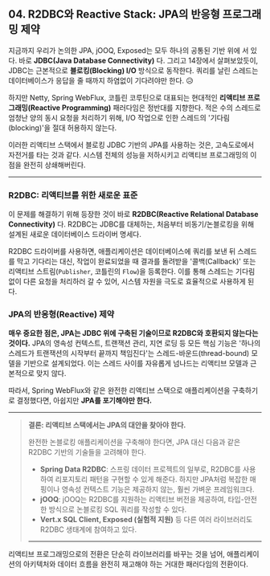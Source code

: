 ## 04. R2DBC와 Reactive Stack: JPA의 반응형 프로그래밍 제약

지금까지 우리가 논의한 JPA, jOOQ, Exposed는 모두 하나의 공통된 기반 위에 서 있다. 바로 **JDBC(Java Database Connectivity)** 다. 그리고 14장에서 살펴보았듯이, JDBC는 근본적으로 **블로킹(Blocking) I/O** 방식으로 동작한다. 쿼리를 날린 스레드는 데이터베이스가 응답을 줄 때까지 하염없이 기다려야만 한다. 😥

하지만 Netty, Spring WebFlux, 코틀린 코루틴으로 대표되는 현대적인 **리액티브 프로그래밍(Reactive Programming)** 패러다임은 정반대를 지향한다. 적은 수의 스레드로 엄청난 양의 동시 요청을 처리하기 위해, I/O 작업으로 인한 스레드의 '기다림(blocking)'을 절대 허용하지 않는다.

이러한 리액티브 스택에서 블로킹 JDBC 기반의 JPA를 사용하는 것은, 고속도로에서 자전거를 타는 것과 같다. 시스템 전체의 성능을 저하시키고 리액티브 프로그래밍의 이점을 완전히 상쇄해버린다.

---

### **R2DBC: 리액티브를 위한 새로운 표준**

이 문제를 해결하기 위해 등장한 것이 바로 **R2DBC(Reactive Relational Database Connectivity)** 다. R2DBC는 JDBC를 대체하는, 처음부터 비동기/논블로킹을 위해 설계된 새로운 데이터베이스 드라이버 명세다.

R2DBC 드라이버를 사용하면, 애플리케이션은 데이터베이스에 쿼리를 보낸 뒤 스레드를 막고 기다리는 대신, 작업이 완료되었을 때 결과를 돌려받을 '콜백(Callback)' 또는 리액티브 스트림(`Publisher`, 코틀린의 `Flow`)을 등록한다. 이를 통해 스레드는 기다림 없이 다른 요청을 처리하러 갈 수 있어, 시스템 자원을 극도로 효율적으로 사용하게 된다.



### **JPA의 반응형(Reactive) 제약**

**매우 중요한 점은, JPA는 JDBC 위에 구축된 기술이므로 R2DBC와 호환되지 않는다는 것이다.** JPA의 영속성 컨텍스트, 트랜잭션 관리, 지연 로딩 등 모든 핵심 기능은 '하나의 스레드가 트랜잭션의 시작부터 끝까지 책임진다'는 스레드-바운드(thread-bound) 모델을 기반으로 설계되었다. 이는 스레드 사이를 자유롭게 넘나드는 리액티브 모델과 근본적으로 맞지 않다.

따라서, Spring WebFlux와 같은 완전한 리액티브 스택으로 애플리케이션을 구축하기로 결정했다면, 아쉽지만 **JPA를 포기해야만 한다.**

---

> **결론: 리액티브 스택에서는 JPA의 대안을 찾아야 한다.**
>
> 완전한 논블로킹 애플리케이션을 구축해야 한다면, JPA 대신 다음과 같은 R2DBC 기반의 기술들을 고려해야 한다.
>
> * **Spring Data R2DBC**: 스프링 데이터 프로젝트의 일부로, R2DBC를 사용하여 리포지토리 패턴을 구현할 수 있게 해준다. 하지만 JPA처럼 복잡한 매핑이나 영속성 컨텍스트 기능은 제공하지 않는, 훨씬 가벼운 프레임워크다.
> * **jOOQ**: jOOQ는 R2DBC를 지원하는 리액티브 버전을 제공하여, 타입-안전한 방식으로 논블로킹 SQL 쿼리를 작성할 수 있다.
> * **Vert.x SQL Client, Exposed (실험적 지원)** 등 다른 여러 라이브러리도 R2DBC 생태계에 참여하고 있다.
>
> ---

리액티브 프로그래밍으로의 전환은 단순히 라이브러리를 바꾸는 것을 넘어, 애플리케이션의 아키텍처와 데이터 흐름을 완전히 재고해야 하는 거대한 패러다임의 전환이다.
